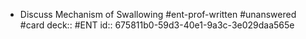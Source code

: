 - Discuss Mechanism of Swallowing #ent-prof-written #unanswered #card
  deck:: #ENT
  id:: 675811b0-59d3-40e1-9a3c-3e029daa565e